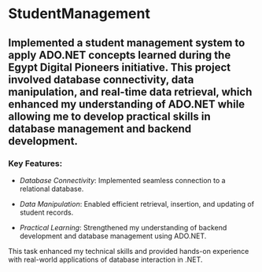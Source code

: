 # StudentManagement
## Implemented a student management system to apply **ADO.NET** concepts learned during the **Egypt Digital Pioneers initiative**. This project involved database connectivity, data manipulation, and real-time data retrieval, which enhanced my understanding of ADO.NET while allowing me to develop practical skills in database management and backend development.
### Key Features:  
- *Database Connectivity*: Implemented seamless connection to a relational database.
  
- *Data Manipulation*: Enabled efficient retrieval, insertion, and updating of student records.
  
- *Practical Learning*: Strengthened my understanding of backend development and database management using ADO.NET.  

This task enhanced my technical skills and provided hands-on experience with real-world applications of database interaction in .NET.

